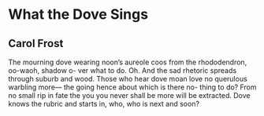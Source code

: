 # What the Dove Sings
## Carol Frost
The mourning dove
wearing noon’s aureole
coos from the rhododendron,
oo-waoh, shadow o-
ver what to do. Oh.
And the sad rhetoric spreads
through suburb and wood.
Those who hear
dove moan love no
querulous warbling more—
the going hence
about which is there no-
thing to do?
From no small rip in fate
the you you never shall be
more will be extracted.
Dove knows the rubric
and starts in, who,
who is next and soon?